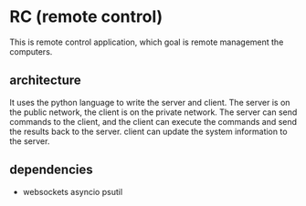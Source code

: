 # RC (remote control)

This is remote control application, which goal is remote management the computers.

## architecture

It uses the  python language to write the server and client.
The server is on the public network, the client is on the private network.
The server can send commands to the client, and the client can execute the commands and send the results back to the server.
client can update the system information to the server.

## dependencies

- websockets asyncio psutil

